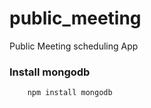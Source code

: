 public_meeting
==============

Public Meeting scheduling App

### Install mongodb
        npm install mongodb
